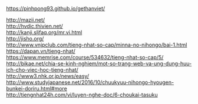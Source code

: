 https://pinhpong93.github.io/gethanviet/<br>

http://mazii.net/ <br>
http://hvdic.thivien.net/<br>
http://kanji.sljfaq.org/mr.vi.html<br>
http://jisho.org/<br>
http://www.vnjpclub.com/tieng-nhat-so-cap/minna-no-nihongo/bai-1.html<br>
https://dapan.vn/tieng-nhat/<br>
https://www.memrise.com/course/534632/tieng-nhat-so-cap/5/<br>
http://bikae.net/chia-se-kinh-nghiem/mot-so-trang-web-va-ung-dung-huu-ich-cho-viec-hoc-tieng-nhat/<br>
http://www3.nhk.or.jp/news/easy/<br>
http://www.studyjapanese.net/2016/10/chuukyuu-nihongo-hyougen-bunkei-doriru.html#more<br>
http://tiengnhat24h.com/vi/luyen-nghe-doc/6-choukai-tasuku<br>
<br>
